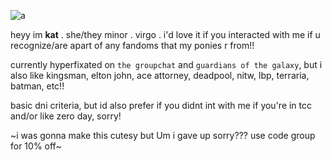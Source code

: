  ![a](https://i.postimg.cc/0Qk8TRk7/6e3c9e56258ce382b0f28dda510a9e63.jpg)
 
 heyy im **kat** . she/they minor . virgo . i'd love it if you interacted with me if u recognize/are apart of any fandoms that my ponies r from!!

 currently hyperfixated on `the groupchat` and `guardians of the galaxy`, but i also like kingsman, elton john, ace attorney, deadpool, nitw, lbp, terraria, batman, etc!!

 basic dni criteria, but id also prefer if you didnt int with me if you're in tcc and/or like zero day, sorry!

 ~i was gonna make this cutesy but Um i gave up sorry??? use code group for 10% off~
